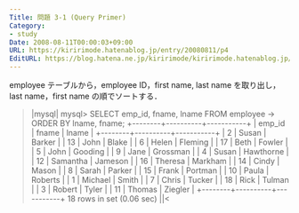 ```yaml
---
Title: 問題 3-1 (Query Primer)
Category:
- study
Date: 2008-08-11T00:00:03+09:00
URL: https://kiririmode.hatenablog.jp/entry/20080811/p4
EditURL: https://blog.hatena.ne.jp/kiririmode/kiririmode.hatenablog.jp/atom/entry/8454420450078214468
---
```


employee テーブルから，employee ID，first name, last name を取り出し，last name，first name の順でソートする．

>|mysql|
mysql> SELECT emp_id, fname, lname FROM employee
    -> ORDER BY lname, fname;
+--------+----------+-----------+
| emp_id | fname    | lname     |
+--------+----------+-----------+
|      2 | Susan    | Barker    |
|     13 | John     | Blake     |
|      6 | Helen    | Fleming   |
|     17 | Beth     | Fowler    |
|      5 | John     | Gooding   |
|      9 | Jane     | Grossman  |
|      4 | Susan    | Hawthorne |
|     12 | Samantha | Jameson   |
|     16 | Theresa  | Markham   |
|     14 | Cindy    | Mason     |
|      8 | Sarah    | Parker    |
|     15 | Frank    | Portman   |
|     10 | Paula    | Roberts   |
|      1 | Michael  | Smith     |
|      7 | Chris    | Tucker    |
|     18 | Rick     | Tulman    |
|      3 | Robert   | Tyler     |
|     11 | Thomas   | Ziegler   |
+--------+----------+-----------+
18 rows in set (0.06 sec)
||<

